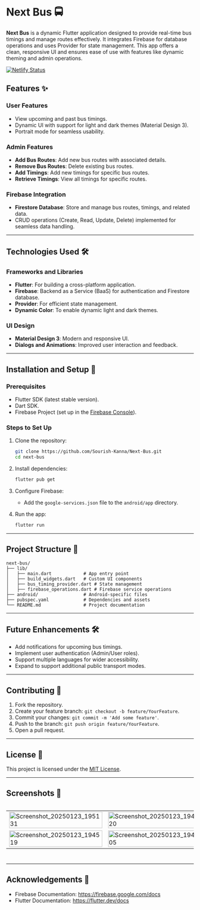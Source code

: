# Next Bus 🚍

**Next Bus** is a dynamic Flutter application designed to provide real-time bus timings and manage routes effectively. It integrates Firebase for database operations and uses Provider for state management. This app offers a clean, responsive UI and ensures ease of use with features like dynamic theming and admin operations.

[![Netlify Status](https://api.netlify.com/api/v1/badges/736ced60-11c2-47e4-a24d-5d7e7c26c7c0/deploy-status)](https://app.netlify.com/sites/next-bus-app/deploys)


## Features ✨

### User Features

- View upcoming and past bus timings.
- Dynamic UI with support for light and dark themes (Material Design 3).
- Portrait mode for seamless usability.

### Admin Features

- **Add Bus Routes**: Add new bus routes with associated details.
- **Remove Bus Routes**: Delete existing bus routes.
- **Add Timings**: Add new timings for specific bus routes.
- **Retrieve Timings**: View all timings for specific routes.

### Firebase Integration

- **Firestore Database**: Store and manage bus routes, timings, and related data.
- CRUD operations (Create, Read, Update, Delete) implemented for seamless data handling.

---

## Technologies Used 🛠️

### Frameworks and Libraries

- **Flutter**: For building a cross-platform application.
- **Firebase**: Backend as a Service (BaaS) for authentication and Firestore database.
- **Provider**: For efficient state management.
- **Dynamic Color**: To enable dynamic light and dark themes.

### UI Design

- **Material Design 3**: Modern and responsive UI.
- **Dialogs and Animations**: Improved user interaction and feedback.

---

## Installation and Setup 🚀

### Prerequisites

- Flutter SDK (latest stable version).
- Dart SDK.
- Firebase Project (set up in the [Firebase Console](https://console.firebase.google.com/)).

### Steps to Set Up

1. Clone the repository:

   ```bash
   git clone https://github.com/Sourish-Kanna/Next-Bus.git
   cd next-bus
   ```

2. Install dependencies:

   ```bash
   flutter pub get
   ```

3. Configure Firebase:
    - Add the `google-services.json` file to the `android/app` directory.

4. Run the app:

   ```bash
   flutter run
   ```

---

## Project Structure 📁

``` text
next-bus/
├── lib/
│   ├── main.dart            # App entry point
│   ├── build_widgets.dart   # Custom UI components
│   ├── bus_timing_provider.dart # State management
│   ├── firebase_operations.dart # Firebase service operations
├── android/                 # Android-specific files
├── pubspec.yaml             # Dependencies and assets
└── README.md                # Project documentation
```

---

## Future Enhancements 🛠️

- Add notifications for upcoming bus timings.
- Implement user authentication (Admin/User roles).
- Support multiple languages for wider accessibility.
- Expand to support additional public transport modes.

---

## Contributing 🤝

1. Fork the repository.
2. Create your feature branch: `git checkout -b feature/YourFeature`.
3. Commit your changes: `git commit -m 'Add some feature'`.
4. Push to the branch: `git push origin feature/YourFeature`.
5. Open a pull request.

---

## License 📄

This project is licensed under the [MIT License](LICENSE).

---

## Screenshots 📸
<div style="display: flex; flex-wrap: wrap; gap: 10px;">
<table>
    <tr>
        <td><img src="https://github.com/user-attachments/assets/2842a9a3-e108-4be3-ab67-0c8eea904bdd" alt="Screenshot_20250123_195131" width="100%"></td>
        <td><img src="https://github.com/user-attachments/assets/f61997bc-7f84-48c5-8b13-feb433c92726" alt="Screenshot_20250123_194820" width="100%"></td>
    </tr>
    <tr>
        <td><img src="https://github.com/user-attachments/assets/ad314106-c706-4d41-8152-e50b9affd147" alt="Screenshot_20250123_194519" width="100%"></td>
        <td><img src="https://github.com/user-attachments/assets/fc3569f8-002b-4549-8601-8b206f7e08ad" alt="Screenshot_20250123_194505" width="100%"></td>
    </tr>
</table>
<https://github.com/user-attachments/assets/243b39d5-74e1-44eb-80d4-d7fdb15c8aca>
<https://github.com/user-attachments/assets/8f902910-e598-4c2c-a814-e5e06ac38dd0>
</div>

---

## Acknowledgements 🙏

- Firebase Documentation: <https://firebase.google.com/docs>
- Flutter Documentation: <https://flutter.dev/docs>
